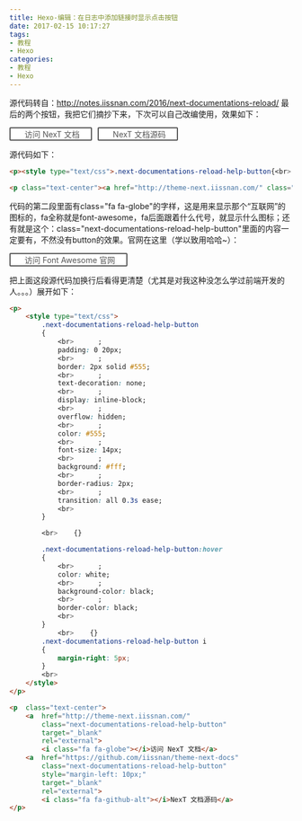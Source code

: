 ```yaml
---
title: Hexo-编辑：在日志中添加链接时显示点击按钮
date: 2017-02-15 10:17:27
tags:
- 教程
- Hexo
categories:
- 教程
- Hexo
---
```


源代码转自：http://notes.iissnan.com/2016/next-documentations-reload/ 最后的两个按钮，我把它们摘抄下来，下次可以自己改编使用，效果如下：

<p><style type="text/css">.next-documentations-reload-help-button{<br>      ;padding: 0 20px;<br>      ;border: 2px solid #555;<br>      ;text-decoration: none;<br>      ;display: inline-block;<br>      ;overflow: hidden;<br>      ;color: #555;<br>      ;font-size: 14px;<br>      ;background: #fff;<br>      ;border-radius: 2px;<br>      ;transition: all 0.3s ease;<br>    }<br>    {}.next-documentations-reload-help-button:hover {<br>      ;color: white;<br>      ;background-color: black;<br>      ;border-color: black;<br>    }<br>    {}.next-documentations-reload-help-button i {margin-right: 5px;}<br></style></p>

<p class="text-center"><a href="http://theme-next.iissnan.com/" class="next-documentations-reload-help-button" target="_blank" rel="external"><i class="fa fa-globe"></i> 访问 NexT 文档</a><a href="https://github.com/iissnan/theme-next-docs" class="next-documentations-reload-help-button" style="margin-left: 10px;" target="_blank" rel="external"><i class="fa fa-github-alt"></i> NexT 文档源码</a></p>

源代码如下：

```html
<p><style type="text/css">.next-documentations-reload-help-button{<br>      ;padding: 0 20px;<br>      ;border: 2px solid #555;<br>      ;text-decoration: none;<br>      ;display: inline-block;<br>      ;overflow: hidden;<br>      ;color: #555;<br>      ;font-size: 14px;<br>      ;background: #fff;<br>      ;border-radius: 2px;<br>      ;transition: all 0.3s ease;<br>    }<br>    {}.next-documentations-reload-help-button:hover {<br>      ;color: white;<br>      ;background-color: black;<br>      ;border-color: black;<br>    }<br>    {}.next-documentations-reload-help-button i {margin-right: 5px;}<br></style></p>

<p class="text-center"><a href="http://theme-next.iissnan.com/" class="next-documentations-reload-help-button" target="_blank" rel="external"><i class="fa fa-globe"></i> 访问 NexT 文档</a><a href="https://github.com/iissnan/theme-next-docs" class="next-documentations-reload-help-button" style="margin-left: 10px;" target="_blank" rel="external"><i class="fa fa-github-alt"></i> NexT 文档源码</a>
```

代码的第二段里面有class="fa fa-globe"的字样，这是用来显示那个“互联网”的图标的，fa全称就是font-awesome，fa后面跟着什么代号，就显示什么图标；还有就是这个：class="next-documentations-reload-help-button"里面的内容一定要有，不然没有button的效果。官网在这里（学以致用哈哈~）：

<p><style type="text/css">.next-documentations-reload-help-button{<br>      ;padding: 0 20px;<br>      ;border: 2px solid #555;<br>      ;text-decoration: none;<br>      ;display: inline-block;<br>      ;overflow: hidden;<br>      ;color: #555;<br>      ;font-size: 14px;<br>      ;background: #fff;<br>      ;border-radius: 2px;<br>      ;transition: all 0.3s ease;<br>    }<br>    {}.next-documentations-reload-help-button:hover {<br>      ;color: white;<br>      ;background-color: black;<br>      ;border-color: black;<br>    }<br>    {}.next-documentations-reload-help-button i {margin-right: 5px;}<br></style></p>

<p class="text-center"><a href="http://fontawesome.dashgame.com/" class="next-documentations-reload-help-button" target="_blank" rel="external"><i class="fa fa-flag"></i> 访问 Font Awesome 官网</a></p>

把上面这段源代码加换行后看得更清楚（尤其是对我这种没怎么学过前端开发的人。。。）展开如下：

<!--more-->

```HTML
<p>
    <style type="text/css">
        .next-documentations-reload-help-button
        {
            <br>      ;
            padding: 0 20px;
            <br>      ;
            border: 2px solid #555;
            <br>      ;
            text-decoration: none;
            <br>      ;
            display: inline-block;
            <br>      ;
            overflow: hidden;
            <br>      ;
            color: #555;
            <br>      ;
            font-size: 14px;
            <br>      ;
            background: #fff;
            <br>      ;
            border-radius: 2px;
            <br>      ;
            transition: all 0.3s ease;
            <br>    
        }

        <br>    {}

        .next-documentations-reload-help-button:hover 
        {
            <br>      ;
            color: white;
            <br>      ;
            background-color: black;
            <br>      ;
            border-color: black;
            <br>    
        }
            <br>    {}
        .next-documentations-reload-help-button i 
        {
            margin-right: 5px;
        }
        <br>
    </style>
</p>

<p  class="text-center">
    <a  href="http://theme-next.iissnan.com/"
        class="next-documentations-reload-help-button"
        target="_blank" 
        rel="external">
        <i class="fa fa-globe"></i>访问 NexT 文档</a>
    <a  href="https://github.com/iissnan/theme-next-docs" 
        class="next-documentations-reload-help-button" 
        style="margin-left: 10px;" 
        target="_blank" 
        rel="external">
        <i class="fa fa-github-alt"></i>NexT 文档源码</a>
</p>
```

